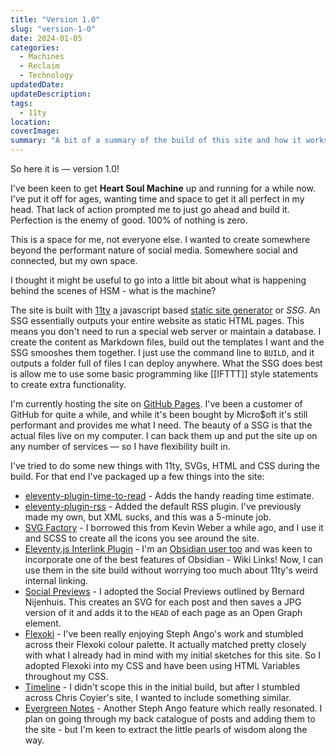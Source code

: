 ```yaml
---
title: "Version 1.0"
slug: "version-1-0"
date: 2024-01-05
categories:
  - Machines
  - Reclaim
  - Technology
updatedDate: 
updateDescription: 
tags:
  - 11ty
location: 
coverImage: 
summary: "A bit of a summary of the build of this site and how it works."
---
```

So here it is — version 1.0!

I've been keen to get **Heart Soul Machine** up and running for a while now. I've put it off for ages, wanting time and space to get it all perfect in my head. That lack of action prompted me to just go ahead and build it. Perfection is the enemy of good. 100% of nothing is zero. 

This is a space for me, not everyone else. I wanted to create somewhere beyond the performant nature of social media. Somewhere social and connected, but my own space. 

I thought it might be useful to go into a little bit about what is happening behind the scenes of HSM - what is the machine?

The site is built with [11ty](https://www.11ty.dev/) a javascript based [static site generator](https://www.cloudflare.com/learning/performance/static-site-generator/) or *SSG*. An SSG essentially outputs your entire website as static HTML pages. This means you don't need to run a special web server or maintain a database. I create the content as Markdown files, build out the templates I want and the SSG smooshes them together. I just use the command line to ```BUILD```, and it outputs a folder full of files I can deploy anywhere. What the SSG does best is allow me to use some basic programming like [[IFTTT]] style statements to create extra functionality. 

I'm currently hosting the site on [GitHub Pages](https://pages.github.com/). I've been a customer of GitHub for quite a while, and while it's been bought by Micro$oft it's still performant and provides me what I need. The beauty of a SSG is that the actual files live on my computer. I can back them up and put the site up on any number of services — so I have flexibility built in. 

I've tried to do some new things with 11ty, SVGs, HTML and CSS during the build. For that end I've packaged up a few things into the site:

- [eleventy-plugin-time-to-read](https://www.npmjs.com/package/eleventy-plugin-time-to-read#speed) - Adds the handy reading time estimate.
- [eleventy-plugin-rss](https://www.11ty.dev/docs/plugins/rss/) - Added the default RSS plugin. I've previously made my own, but XML sucks, and this was a 5-minute job. 
- [SVG Factory](https://codepen.io/kevinweber/pen/dXWoRw) - I borrowed this from Kevin Weber a while ago, and I use it and SCSS to create all the icons you see around the site.
- [Eleventy.js Interlink Plugin](https://www.npmjs.com/package/@photogabble/eleventy-plugin-interlinker) - I'm an [Obsidian user too](https://photogabble.co.uk/projects/eleventyjs-interlink-plugin/) and was keen to incorporate one of the best features of Obsidian - Wiki Links! Now, I can use them in the site build without worrying too much about 11ty's weird internal linking.
- [Social Previews](https://bnijenhuis.nl/notes/automatically-generate-open-graph-images-in-eleventy/) - I adopted the Social Previews outlined by Bernard Nijenhuis. This creates an SVG for each post and then saves a JPG version of it and adds it to the ```HEAD``` of each page as an Open Graph element.
- [Flexoki](https://stephango.com/flexoki) - I've been really enjoying Steph Ango's work and stumbled across their Flexoki colour palette. It actually matched pretty closely with what I already had in mind with my initial sketches for this site. So I adopted Flexoki into my CSS and have been using HTML Variables throughout my CSS.
- [Timeline](https://chriscoyier.net/timeline/) - I didn't scope this in the initial build, but after I stumbled across Chris Coyier's site, I wanted to include something similar.
- [Evergreen Notes](https://stephango.com/evergreen-notes) - Another Steph Ango feature which really resonated. I plan on going through my back catalogue of posts and adding them to the site - but I'm keen to extract the little pearls of wisdom along the way.